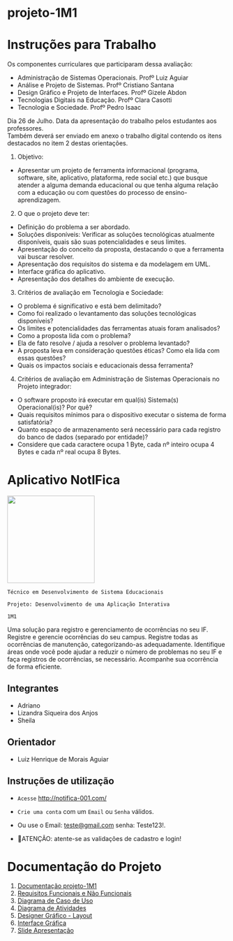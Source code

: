 # projeto-1M1

# Instruções para Trabalho

Os componentes curriculares que participaram dessa avaliação:<br>
  
- Administração de Sistemas Operacionais. Profº Luiz Aguiar<br>
- Análise e Projeto de Sistemas. Profº Cristiano Santana<br>
- Design Gráfico e Projeto de Interfaces. Profº Gizele Abdon<br>
- Tecnologias Digitais na Educação. Profº Clara Casotti<br>
- Tecnologia e Sociedade. Profº Pedro Isaac<br>

Dia 26 de Julho. Data da apresentação do trabalho pelos estudantes aos professores.<br> Também deverá ser enviado em anexo o trabalho digital contendo os itens destacados no item 2 destas orientações.

1. Objetivo:<br>

- Apresentar um projeto de ferramenta informacional (programa, software, site, aplicativo, plataforma, rede social etc.) que busque atender a alguma demanda educacional ou que tenha alguma relação com a educação ou com questões do processo de ensino-aprendizagem.

2. O que o projeto deve ter:<br>

- Definição do problema a ser abordado.
- Soluções disponíveis: Verificar as soluções tecnológicas atualmente disponíveis, quais são suas potencialidades e seus limites.<br>
- Apresentação do conceito da proposta, destacando o que a ferramenta vai buscar resolver.<br>
- Apresentação dos requisitos do sistema e da modelagem em UML.<br>
- Interface gráfica do aplicativo.<br>
- Apresentação dos detalhes do ambiente de execução.<br>

3. Critérios de avaliação em Tecnologia e Sociedade:<br>

- O problema é significativo e está bem delimitado?<br>
- Como foi realizado o levantamento das soluções tecnológicas disponíveis?<br>
- Os limites e potencialidades das ferramentas atuais foram analisados?<br>
- Como a proposta lida com o problema?<br>
- Ela de fato resolve / ajuda a resolver o problema levantado?<br>
- A proposta leva em consideração questões éticas? Como ela lida com essas questões?<br>
- Quais os impactos sociais e educacionais dessa ferramenta?<br>

4. Critérios de avaliação em Administração de Sistemas Operacionais no Projeto integrador:<br>

- O software proposto irá executar em qual(is) Sistema(s) Operacional(is)? Por quê?
- Quais requisitos mínimos para o dispositivo executar o sistema de forma satisfatória?
- Quanto espaço de armazenamento será necessário para cada registro do banco de dados (separado por entidade)?<br>
- Considere que cada caractere ocupa 1 Byte, cada nº inteiro ocupa 4 Bytes e cada nº real ocupa 8 Bytes.

# Aplicativo NotIFica

<img 
src="https://media3.giphy.com/media/klES1W6eoE5k0xTPCk/200w.webp?cid=ecf05e4746000rhtov6z3bq1b42utqdryy2inpk378u3f6ue&ep=v1_gifs_related&rid=200w.webp&ct=g" width="200">

`Técnico em Desenvolvimento de Sistema Educacionais`

`Projeto: Desenvolvimento de uma Aplicação Interativa`

`1M1`

Uma solução para registro e gerenciamento de ocorrências no seu IF. Registre e gerencie ocorrências do seu campus. Registre todas as ocorrências de manutenção, categorizando-as adequadamente. Identifique áreas onde você pode ajudar a reduzir o número de problemas no seu IF e faça registros de ocorrências, se necessário. Acompanhe sua ocorrência de forma eficiente.

## Integrantes

* Adriano
* Lizandra Siqueira dos Anjos
* Sheila


## Orientador

* Luiz Henrique de Morais Aguiar


## Instruções de utilização
* `Acesse` http://notifica-001.com/
* `Crie uma conta` com um `Email` ou `Senha` válidos.
* Ou use o Email: teste@gmail.com senha: Teste123!.

* 🚨ATENÇÃO: atente-se as validações de cadastro e login! <br>



# Documentação do Projeto
  <ol>
  <li><a href="https://docs.google.com/document/d/1IpcrWjUJRWp5rwmWBBKbLv1Qcyn674b2ANj1g_O4s2s/edit?usp=sharing">Documentação projeto-1M1</li>
  <li><a href="">Requisitos Funcionais e Não Funcionais</li>
  <li><a href="">Diagrama de Caso de Uso</li>
  <li><a href="">Diagrama de Atividades</li>
  <li><a href="">Designer Gráfico - Layout</li>
  <li><a href="">Interface Gráfica</li>
  <li><a href="">Slide Apresentação</li>
<ol>


